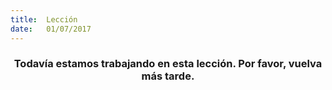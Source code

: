 ```yaml
---
title:  Lección
date:   01/07/2017
---
```


### <center>Todavía estamos trabajando en esta lección. Por favor, vuelva más tarde.</center>